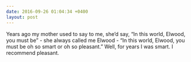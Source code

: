 ```yaml
---
date: 2016-09-26 01:04:34 +0400
layout: post
---
```

Years ago my mother used to say to me, she’d say, “In this world, Elwood, you must be” - she always called me Elwood - “In this world, Elwood, you must be oh so smart or oh so pleasant.” Well, for years I was smart. I recommend pleasant.
